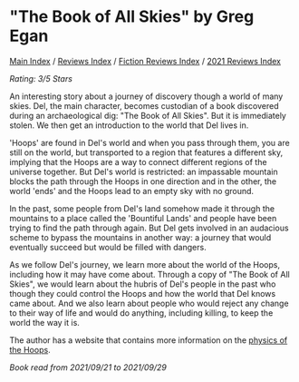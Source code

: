 # "The Book of All Skies" by Greg Egan

[Main Index](../../../README.md) / [Reviews Index](../../README.md) / [Fiction Reviews Index](../README.md) / [2021 Reviews Index](README.md)

*Rating: 3/5 Stars*

An interesting story about a journey of discovery though a world of many skies. Del, the main character, becomes custodian of a book discovered during an archaeological dig: "The Book of All Skies". But it is immediately stolen. We then get an introduction to the world that Del lives in.

'Hoops' are found in Del's world and when you pass through them, you are still on the world, but transported to a region that features a different sky, implying that the Hoops are a way to connect different regions of the universe together. But Del's world is restricted: an impassable mountain blocks the path through the Hoops in one direction and in the other, the world 'ends' and the Hoops lead to an empty sky with no ground.

In the past, some people from Del's land somehow made it through the mountains to a place called the 'Bountiful Lands' and people have been trying to find the path through again. But Del gets involved in an audacious scheme to bypass the mountains in another way: a journey that would eventually succeed but would be filled with dangers.

As we follow Del's journey, we learn more about the world of the Hoops, including how it may have come about. Through a copy of "The Book of All Skies", we would learn about the hubris of Del's people in the past who though they could control the Hoops and how the world that Del knows came about. And we also learn about people who would reject any change to their way of life and would do anything, including killing, to keep the world the way it is.

The author has a website that contains more information on the [physics of the Hoops](https://www.gregegan.net/ALLSKIES/AllSkies.html).

*Book read from 2021/09/21 to 2021/09/29*
